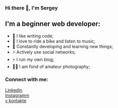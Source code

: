 ### Hi there 👋, I'm Sergey

## I'm a beginner web developer:

- 💪 I like writing code;
- 🎉 I love to ride a bike and listen to music;
- 🥅 Constantly developing and learning new things;
- ⚡ Actively use social networks;
- ⚡ I run my own blog;
- 🤹🏽 I am fond of amateur photography;

### Connect with me:        

<a target="_blank" rel="nofollow" href="https://www.linkedin.com/in/maksim-sergey/">Linkedin</a>
<br>
<a target="_blank" rel="nofollow" href="https://www.instagram.com/invites/contact/?i=nlqn9w8eudsb&utm_content=adbpw1e">Instagramm</a>
<br>
<a target="_blank" rel="nofollow" href="https://vk.com/svinnik2017">v kontakte</a>
 

